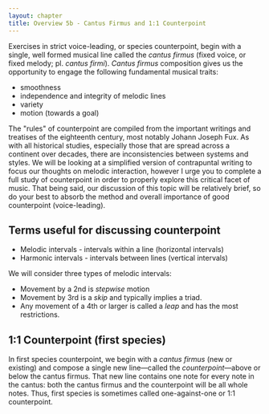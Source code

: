```yaml
---
layout: chapter
title: Overview 5b - Cantus Firmus and 1:1 Counterpoint
---
```


Exercises in strict voice-leading, or species counterpoint, begin with a single, well formed musical line called the *cantus firmus* (fixed voice, or fixed melody; pl. *cantus firmi*). *Cantus firmus* composition gives us the opportunity to engage the following fundamental musical traits:

- smoothness  
- independence and integrity of melodic lines  
- variety  
- motion (towards a goal)

The "rules" of counterpoint are compiled from the important writings and treatises of the eighteenth century, most notably Johann Joseph Fux. As with all historical studies, especially those that are spread across a continent over decades, there are inconsistencies between systems and styles. We will be looking at a simplified version of contrapuntal writing to focus our thoughts on melodic interaction, however I urge you to complete a full study of counterpoint in order to properly explore this critical facet of music. That being said, our discussion of this topic will be relatively brief, so do your best to absorb the method and overall importance of good counterpoint (voice-leading).

## Terms useful for discussing counterpoint

- Melodic intervals - intervals within a line (horizontal intervals)
- Harmonic intervals - intervals between lines (vertical intervals)

We will consider three types of melodic intervals:
- Movement by a 2nd is *stepwise* motion
- Movement by 3rd is a *skip* and typically implies a triad.
- Any movement of a 4th or larger is called a *leap* and has the most restrictions.

## 1:1 Counterpoint (first species)

In first species counterpoint, we begin with a *cantus firmus* (new or existing) and compose a single new line—called the *counterpoint*—above or below the cantus firmus. That new line contains one note for every note in the cantus: both the cantus firmus and the counterpoint will be all whole notes. Thus, first species is sometimes called one-against-one or 1:1 counterpoint.